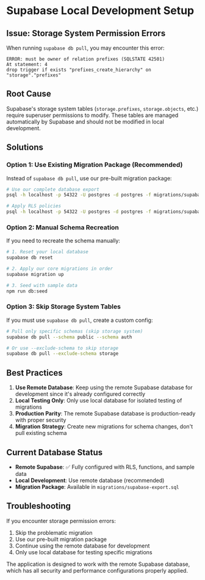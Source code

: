 # Supabase Local Development Setup

## Issue: Storage System Permission Errors

When running `supabase db pull`, you may encounter this error:
```
ERROR: must be owner of relation prefixes (SQLSTATE 42501)
At statement: 4
drop trigger if exists "prefixes_create_hierarchy" on "storage"."prefixes"
```

## Root Cause

Supabase's storage system tables (`storage.prefixes`, `storage.objects`, etc.) require superuser permissions to modify. These tables are managed automatically by Supabase and should not be modified in local development.

## Solutions

### Option 1: Use Existing Migration Package (Recommended)

Instead of `supabase db pull`, use our pre-built migration package:

```bash
# Use our complete database export
psql -h localhost -p 54322 -U postgres -d postgres -f migrations/supabase-export.sql

# Apply RLS policies
psql -h localhost -p 54322 -U postgres -d postgres -f migrations/supabase-rls-policies.sql
```

### Option 2: Manual Schema Recreation

If you need to recreate the schema manually:

```bash
# 1. Reset your local database
supabase db reset

# 2. Apply our core migrations in order
supabase migration up

# 3. Seed with sample data
npm run db:seed
```

### Option 3: Skip Storage System Tables

If you must use `supabase db pull`, create a custom config:

```bash
# Pull only specific schemas (skip storage system)
supabase db pull --schema public --schema auth

# Or use --exclude-schema to skip storage
supabase db pull --exclude-schema storage
```

## Best Practices

1. **Use Remote Database**: Keep using the remote Supabase database for development since it's already configured correctly
2. **Local Testing Only**: Only use local database for isolated testing of migrations
3. **Production Parity**: The remote Supabase database is production-ready with proper security
4. **Migration Strategy**: Create new migrations for schema changes, don't pull existing schema

## Current Database Status

- **Remote Supabase**: ✅ Fully configured with RLS, functions, and sample data
- **Local Development**: Use remote database (recommended)
- **Migration Package**: Available in `migrations/supabase-export.sql`

## Troubleshooting

If you encounter storage permission errors:

1. Skip the problematic migration
2. Use our pre-built migration package
3. Continue using the remote database for development
4. Only use local database for testing specific migrations

The application is designed to work with the remote Supabase database, which has all security and performance configurations properly applied.